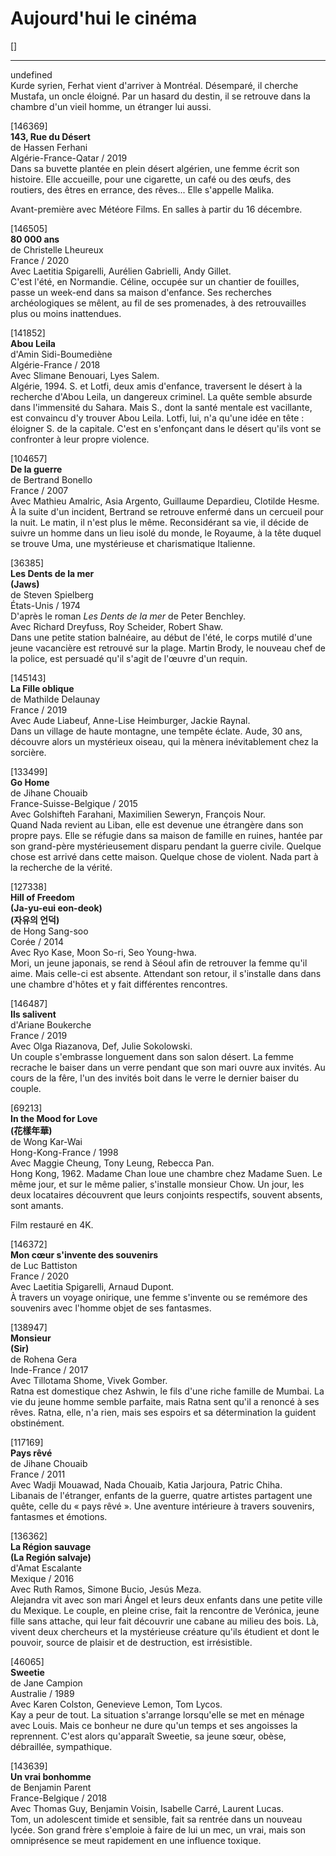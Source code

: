 # Aujourd'hui le cinéma

[]  
****  
undefined  
Kurde syrien, Ferhat vient d'arriver à Montréal. Désemparé, il cherche Mustafa, un oncle éloigné. Par un hasard du destin, il se retrouve dans la chambre d'un vieil homme, un étranger lui aussi.

[146369]  
**143, Rue du Désert**  
de Hassen Ferhani  
Algérie-France-Qatar / 2019  
Dans sa buvette plantée en plein désert algérien, une femme écrit son histoire. Elle accueille, pour une cigarette, un café ou des œufs, des routiers, des êtres en errance, des rêves... Elle s'appelle Malika.

Avant-première avec Météore Films. En salles à partir du 16 décembre.

[146505]  
**80 000 ans**  
de Christelle Lheureux  
France / 2020  
Avec Laetitia Spigarelli, Aurélien Gabrielli, Andy Gillet.  
C'est l'été, en Normandie. Céline, occupée sur un chantier de fouilles, passe un week-end dans sa maison d'enfance. Ses recherches archéologiques se mêlent, au fil de ses promenades, à des retrouvailles plus ou moins inattendues.

[141852]  
**Abou Leila**  
d'Amin Sidi-Boumediène  
Algérie-France / 2018  
Avec Slimane Benouari, Lyes Salem.  
Algérie, 1994. S. et Lotfi, deux amis d'enfance, traversent le désert à la recherche d'Abou Leila, un dangereux criminel. La quête semble absurde dans l'immensité du Sahara. Mais S., dont la santé mentale est vacillante, est convaincu d'y trouver Abou Leila. Lotfi, lui, n'a qu'une idée en tête : éloigner S. de la capitale. C'est en s'enfonçant dans le désert qu'ils vont se confronter à leur propre violence.

[104657]  
**De la guerre**  
de Bertrand Bonello  
France / 2007  
Avec Mathieu Amalric, Asia Argento, Guillaume Depardieu, Clotilde Hesme.  
À la suite d'un incident, Bertrand se retrouve enfermé dans un cercueil pour la nuit. Le matin, il n'est plus le même. Reconsidérant sa vie, il décide de suivre un homme dans un lieu isolé du monde, le Royaume, à la tête duquel se trouve Uma, une mystérieuse et charismatique Italienne.

[36385]  
**Les Dents de la mer**  
**(Jaws)**  
de Steven Spielberg  
États-Unis / 1974  
D'après le roman _Les Dents de la mer_ de Peter Benchley.  
Avec Richard Dreyfuss, Roy Scheider, Robert Shaw.  
Dans une petite station balnéaire, au début de l'été, le corps mutilé d'une jeune vacancière est retrouvé sur la plage. Martin Brody, le nouveau chef de la police, est persuadé qu'il s'agit de l'œuvre d'un requin.

[145143]  
**La Fille oblique**  
de Mathilde Delaunay  
France / 2019  
Avec Aude Liabeuf, Anne-Lise Heimburger, Jackie Raynal.  
Dans un village de haute montagne, une tempête éclate. Aude, 30 ans, découvre alors un mystérieux oiseau, qui la mènera inévitablement chez la sorcière.

[133499]  
**Go Home**  
de Jihane Chouaib  
France-Suisse-Belgique / 2015  
Avec Golshifteh Farahani, Maximilien Seweryn, François Nour.  
Quand Nada revient au Liban, elle est devenue une étrangère dans son propre pays. Elle se réfugie dans sa maison de famille en ruines, hantée par son grand-père mystérieusement disparu pendant la guerre civile. Quelque chose est arrivé dans cette maison. Quelque chose de violent. Nada part à la recherche de la vérité.

[127338]  
**Hill of Freedom**  
**(Ja-yu-eui eon-deok)**  
**(자유의 언덕)**  
de Hong Sang-soo  
Corée / 2014  
Avec Ryo Kase, Moon So-ri, Seo Young-hwa.  
Mori, un jeune japonais, se rend à Séoul afin de retrouver la femme qu'il aime. Mais celle-ci est absente. Attendant son retour, il s'installe dans dans une chambre d'hôtes et y fait différentes rencontres.

[146487]  
**Ils salivent**  
d'Ariane Boukerche  
France / 2019  
Avec Olga Riazanova, Def, Julie Sokolowski.  
Un couple s'embrasse longuement dans son salon désert. La femme recrache le baiser dans un verre pendant que son mari ouvre aux invités. Au cours de la fêre, l'un des invités boit dans le verre le dernier baiser du couple.

[69213]  
**In the Mood for Love**  
**(花樣年華)**  
de Wong Kar-Wai  
Hong-Kong-France / 1998  
Avec Maggie Cheung, Tony Leung, Rebecca Pan.  
Hong Kong, 1962. Madame Chan loue une chambre chez Madame Suen. Le même jour, et sur le même palier, s'installe monsieur Chow. Un jour, les deux locataires découvrent que leurs conjoints respectifs, souvent absents, sont amants.

Film restauré en 4K.

[146372]  
**Mon cœur s'invente des souvenirs**  
de Luc Battiston  
France / 2020  
Avec Laetitia Spigarelli, Arnaud Dupont.  
À travers un voyage onirique, une femme s'invente ou se remémore des souvenirs avec l'homme objet de ses fantasmes.

[138947]  
**Monsieur**  
**(Sir)**  
de Rohena Gera  
Inde-France / 2017  
Avec Tillotama Shome, Vivek Gomber.  
Ratna est domestique chez Ashwin, le fils d'une riche famille de Mumbai. La vie du jeune homme semble parfaite, mais Ratna sent qu'il a renoncé à ses rêves. Ratna, elle, n'a rien, mais ses espoirs et sa détermination la guident obstinément.

[117169]  
**Pays rêvé**  
de Jihane Chouaib  
France / 2011  
Avec Wadji Mouawad, Nada Chouaib, Katia Jarjoura, Patric Chiha.  
Libanais de l'étranger, enfants de la guerre, quatre artistes partagent une quête, celle du « pays rêvé ». Une aventure intérieure à travers souvenirs, fantasmes et émotions.

[136362]  
**La Région sauvage**  
**(La Región salvaje)**  
d'Amat Escalante  
Mexique / 2016  
Avec Ruth Ramos, Simone Bucio, Jesús Meza.  
Alejandra vit avec son mari Ángel et leurs deux enfants dans une petite ville du Mexique. Le couple, en pleine crise, fait la rencontre de Verónica, jeune fille sans attache, qui leur fait découvrir une cabane au milieu des bois. Là, vivent deux chercheurs et la mystérieuse créature qu'ils étudient et dont le pouvoir, source de plaisir et de destruction, est irrésistible.

[46065]  
**Sweetie**  
de Jane Campion  
Australie / 1989  
Avec Karen Colston, Genevieve Lemon, Tom Lycos.  
Kay a peur de tout. La situation s'arrange lorsqu'elle se met en ménage avec Louis. Mais ce bonheur ne dure qu'un temps et ses angoisses la reprennent. C'est alors qu'apparaît Sweetie, sa jeune sœur, obèse, débraillée, sympathique.

[143639]  
**Un vrai bonhomme**  
de Benjamin Parent  
France-Belgique / 2018  
Avec Thomas Guy, Benjamin Voisin, Isabelle Carré, Laurent Lucas.  
Tom, un adolescent timide et sensible, fait sa rentrée dans un nouveau lycée. Son grand frère s'emploie à faire de lui un mec, un vrai, mais son omniprésence se meut rapidement en une influence toxique.

